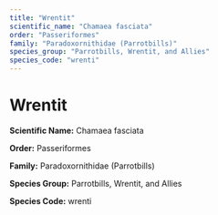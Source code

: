 ```yaml
---
title: "Wrentit"
scientific_name: "Chamaea fasciata"
order: "Passeriformes"
family: "Paradoxornithidae (Parrotbills)"
species_group: "Parrotbills, Wrentit, and Allies"
species_code: "wrenti"
---
```


# Wrentit

**Scientific Name:** Chamaea fasciata

**Order:** Passeriformes

**Family:** Paradoxornithidae (Parrotbills)

**Species Group:** Parrotbills, Wrentit, and Allies

**Species Code:** wrenti
